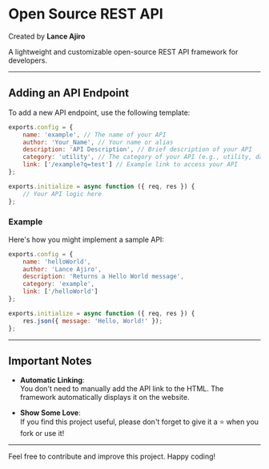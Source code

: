 # Open Source REST API  
Created by **Lance Ajiro**  

A lightweight and customizable open-source REST API framework for developers.  

---

## Adding an API Endpoint  

To add a new API endpoint, use the following template:  

```javascript
exports.config = {
    name: 'example', // The name of your API
    author: 'Your_Name', // Your name or alias
    description: 'API Description', // Brief description of your API
    category: 'utility', // The category of your API (e.g., utility, data, etc.)
    link: ['/example?q=test'] // Example link to access your API
};

exports.initialize = async function ({ req, res }) {
    // Your API logic here
};
```

### Example  
Here's how you might implement a sample API:  

```javascript
exports.config = {
    name: 'helloWorld',
    author: 'Lance Ajiro',
    description: 'Returns a Hello World message',
    category: 'example',
    link: ['/helloWorld']
};

exports.initialize = async function ({ req, res }) {
    res.json({ message: 'Hello, World!' });
};
```

---

## Important Notes  

- **Automatic Linking**:  
  You don't need to manually add the API link to the HTML. The framework automatically displays it on the website.  

- **Show Some Love**:  
  If you find this project useful, please don't forget to give it a ⭐ when you fork or use it!  

---

Feel free to contribute and improve this project. Happy coding!
